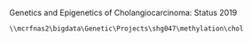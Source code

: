 Genetics and Epigenetics of Cholangiocarcinoma: Status 2019

```
\\mcrfnas2\bigdata\Genetic\Projects\shg047\methylation\chol
```
